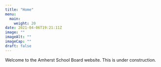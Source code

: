 ```yaml
---
title: "Home"
menu: 
  main:
    weight: 20
date: 2021-04-06T19:21:11Z
image: ""
imageAlt: ""
imageCap: ""
draft: false
---
```


Welcome to the Amherst School Board website. This is under construction.

